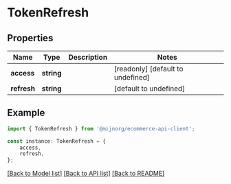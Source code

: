 # TokenRefresh


## Properties

Name | Type | Description | Notes
------------ | ------------- | ------------- | -------------
**access** | **string** |  | [readonly] [default to undefined]
**refresh** | **string** |  | [default to undefined]

## Example

```typescript
import { TokenRefresh } from '@mijnorg/ecommerce-api-client';

const instance: TokenRefresh = {
    access,
    refresh,
};
```

[[Back to Model list]](../README.md#documentation-for-models) [[Back to API list]](../README.md#documentation-for-api-endpoints) [[Back to README]](../README.md)
